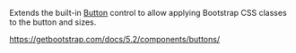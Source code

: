 Extends the built-in [Button](~/controls/builtin/Button) control to allow applying Bootstrap CSS classes to the button and sizes.

<https://getbootstrap.com/docs/5.2/components/buttons/>